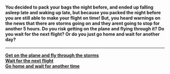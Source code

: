 #### You decided to pack your bags the night before, and ended up falling asleep late and waking up late, but because you packed the night before you are still able to make your flight on time! But, you heard warnings on the news that there are storms going on and they arent going to stop for another 5 hours. Do you risk getting on the plane and flying through it? Do you wait for the next flight? Or do you just go home and wait for another day? 
--- 
[**Get on the plane and fly through the storms**](getonplane.md)  
[**Wait for the next flight**](waitfornextflight.md)  
[**Go home and wait for another time**](gohome.md)